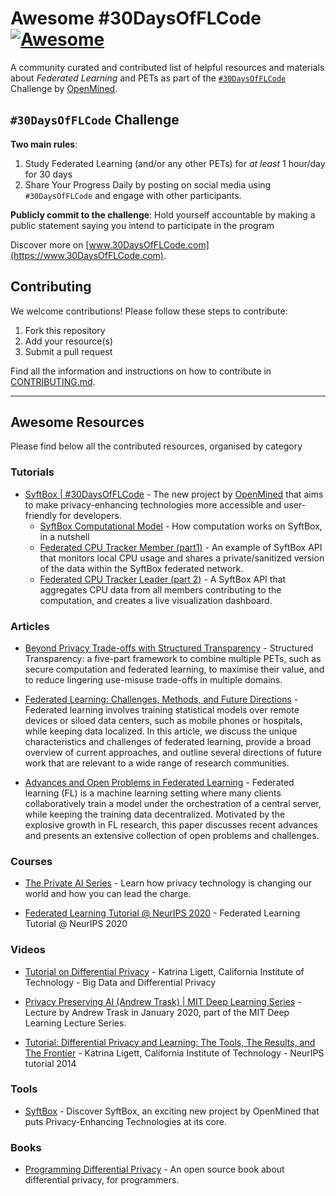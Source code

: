 # Awesome #30DaysOfFLCode [![Awesome](https://cdn.rawgit.com/sindresorhus/awesome/d7305f38d29fed78fa85652e3a63e154dd8e8829/media/badge.svg)](https://github.com/sindresorhus/awesome)

A community curated and contributed list of helpful resources and materials about _Federated Learning_ and PETs as part of the [`#30DaysOfFLCode`](https://info.openmined.org/30daysofflcode) Challenge by [OpenMined](https://openmined.org).

## `#30DaysOfFLCode` Challenge

**Two main rules**:

1. Study Federated Learning (and/or any other PETs) for _at least_ 1 hour/day for 30 days
2. Share Your Progress Daily by posting on social media using `#30DaysOfFLCode` and engage with other participants.

**Publicly commit to the challenge**: Hold yourself accountable by making a public statement saying you intend to participate in the program

Discover more on [www.30DaysOfFLCode.com](https://www.30DaysOfFLCode.com).

## Contributing
We welcome contributions! Please follow these steps to contribute:

1. Fork this repository
2. Add your resource(s)
3. Submit a pull request

Find all the information and instructions on how to contribute in [CONTRIBUTING.md](./CONTRIBUING.md).

---

## Awesome Resources

Please find below all the contributed resources, organised by category



### Tutorials

* [SyftBox | #30DaysOfFLCode](https://syftbox-documentation.openmined.org/) - The new project by [OpenMined](https://openmined.org) that aims to make privacy-enhancing technologies more accessible and user-friendly for developers.
    * [SyftBox Computational Model](https://syftbox-documentation.openmined.org/computation-model) - How computation works on SyftBox, in a nutshell
    * [Federated CPU Tracker Member (part1)](https://syftbox-documentation.openmined.org/cpu-tracker-1) - An example of SyftBox API that monitors local CPU usage and shares a private/sanitized version of the data within the SyftBox federated network.
    * [Federated CPU Tracker Leader (part 2)](https://syftbox-documentation.openmined.org/cpu-tracker-2) - A SyftBox API that aggregates CPU data from all members contributing to the computation, and creates a live visualization dashboard.
    
### Articles

* [Beyond Privacy Trade-offs with Structured Transparency](https://arxiv.org/abs/2012.08347) - Structured Transparency: a five-part framework to combine multiple PETs, such as secure computation and federated learning, to maximise their value, and to reduce lingering use-misuse trade-offs in multiple domains.

* [Federated Learning: Challenges, Methods, and Future Directions](https://arxiv.org/abs/1908.07873) - 
Federated learning involves training statistical models over remote devices or siloed data centers, such as mobile phones or hospitals, while keeping data localized. In this article, we discuss the unique characteristics and challenges of federated learning, provide a broad overview of current approaches, and outline several directions of future work that are relevant to a wide range of research communities.

* [Advances and Open Problems in Federated Learning](https://arxiv.org/abs/1912.04977) - Federated learning (FL) is a machine learning setting where many clients collaboratively train a model under the orchestration of a central server, while keeping the training data decentralized. Motivated by the explosive growth in FL research, this paper discusses recent advances and presents an extensive collection of open problems and challenges.


### Courses

* [The Private AI Series](https://courses.openmined.org/) - Learn how privacy technology is changing our world and how you can lead the charge.

* [Federated Learning Tutorial @ NeurIPS 2020](https://drive.google.com/file/d/1QGY2Zytp9XRSu95fX2lCld8DwfEdcHCG/view) - Federated Learning Tutorial @ NeurIPS 2020

### Videos

* [Tutorial on Differential Privacy](https://youtu.be/ekIL65D0R3o?feature=shared) - Katrina Ligett, California Institute of Technology - Big Data and Differential Privacy

* [Privacy Preserving AI (Andrew Trask) | MIT Deep Learning Series](https://youtu.be/4zrU54VIK6k?feature=shared) - Lecture by Andrew Trask in January 2020, part of the MIT Deep Learning Lecture Series.

* [Tutorial: Differential Privacy and Learning: The Tools, The Results, and The Frontier](https://youtu.be/hoEyvHCRRc8?feature=shared) - Katrina Ligett, California Institute of Technology - NeurIPS tutorial 2014

### Tools 

* [SyftBox](https://github.com/OpenMined/syft) - Discover SyftBox, an exciting new project by OpenMined that puts Privacy-Enhancing Technologies at its core.

### Books

* [Programming Differential Privacy](https://programming-dp.com/) - An open source book about differential privacy, for programmers.